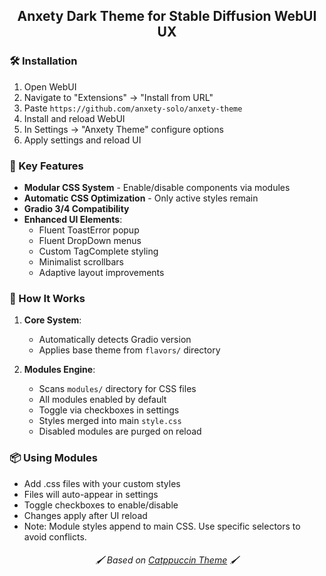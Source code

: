 <div align="center">
    <h2>Anxety Dark Theme for Stable Diffusion WebUI UX</h2>
</div>

### 🛠 Installation
1. Open WebUI
2. Navigate to "Extensions" → "Install from URL"
3. Paste `https://github.com/anxety-solo/anxety-theme`
4. Install and reload WebUI
5. In Settings → "Anxety Theme" configure options
6. Apply settings and reload UI

### 🌟 Key Features
- **Modular CSS System** - Enable/disable components via modules
- **Automatic CSS Optimization** - Only active styles remain
- **Gradio 3/4 Compatibility**
- **Enhanced UI Elements**:
  - Fluent ToastError popup
  - Fluent DropDown menus
  - Custom TagComplete styling
  - Minimalist scrollbars
  - Adaptive layout improvements

### 🧩 How It Works
1. **Core System**:
   - Automatically detects Gradio version
   - Applies base theme from `flavors/` directory

2. **Modules Engine**:
   - Scans `modules/` directory for CSS files
   - All modules enabled by default
   - Toggle via checkboxes in settings
   - Styles merged into main `style.css`
   - Disabled modules are purged on reload

### 📦 Using Modules
- Add .css files with your custom styles
- Files will auto-appear in settings
- Toggle checkboxes to enable/disable
- Changes apply after UI reload
- Note: Module styles append to main CSS. Use specific selectors to avoid conflicts.

<div align="center"> <h6>🖌 Based on <a href="https://github.com/catppuccin/stable-diffusion-webui">Catppuccin Theme</a> 🖌</h6> </div>